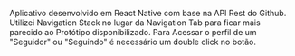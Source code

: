 
 Aplicativo desenvolvido em React Native com base na API Rest do Github. Utilizei Navigation Stack no lugar da Navigation Tab para ficar mais parecido ao Protótipo disponibilizado. Para Acessar o perfil de um "Seguidor" ou "Seguindo" é necessário um double click no botão.
